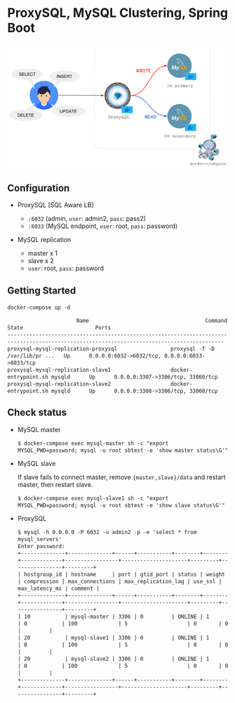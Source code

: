 # ProxySQL, MySQL Clustering, Spring Boot

![Blank Diagram](./demographic.png)

## Configuration

- ProxySQL [SQL Aware LB]
   - `:6032` (admin, `user`: admin2, `pass`: pass2)
   - `:6033` (MySQL endpoint, `user`: root, `pass`: password)

- MySQL replication
  - master x 1
  - slave x 2
  - `user`: root, `pass`: password


## Getting Started

```
docker-compose up -d
```

```
                      Name                                     Command               State                       Ports
-------------------------------------------------------------------------------------------------------------------------------------------
proxysql-mysql-replication-proxysql                 proxysql -f -D /var/lib/pr ...   Up      0.0.0.0:6032->6032/tcp, 0.0.0.0:6033->6033/tcp
proxysql-mysql-replication-slave1                   docker-entrypoint.sh mysqld      Up      0.0.0.0:3307->3306/tcp, 33060/tcp
proxysql-mysql-replication-slave2                   docker-entrypoint.sh mysqld      Up      0.0.0.0:3308->3306/tcp, 33060/tcp
```

## Check status

- MySQL master

    ```
    $ docker-compose exec mysql-master sh -c "export MYSQL_PWD=password; mysql -u root sbtest -e 'show master status\G'"
    ```

- MySQL slave
    
    If slave fails to connect master, remove `{master,slave}/data` and restart master, then restart slave.

    ```
    $ docker-compose exec mysql-slave1 sh -c "export MYSQL_PWD=password; mysql -u root sbtest -e 'show slave status\G'"
    ```


- ProxySQL

  ```
  $ mysql -h 0.0.0.0 -P 6032 -u admin2 -p -e 'select * from mysql_servers'
  Enter password:
  +--------------+--------------+------+-----------+--------+--------+-------------+-----------------+---------------------+---------+----------------+---------+
  | hostgroup_id | hostname     | port | gtid_port | status | weight | compression | max_connections | max_replication_lag | use_ssl | max_latency_ms | comment |
  +--------------+--------------+------+-----------+--------+--------+-------------+-----------------+---------------------+---------+----------------+---------+
  | 10           | mysql-master | 3306 | 0         | ONLINE | 1      | 0           | 100             | 5                   | 0       | 0              |         |
  | 20           | mysql-slave1 | 3306 | 0         | ONLINE | 1      | 0           | 100             | 5                   | 0       | 0              |         |
  | 20           | mysql-slave2 | 3306 | 0         | ONLINE | 1      | 0           | 100             | 5                   | 0       | 0              |         |
  +--------------+--------------+------+-----------+--------+--------+-------------+-----------------+---------------------+---------+----------------+---------+
  ```